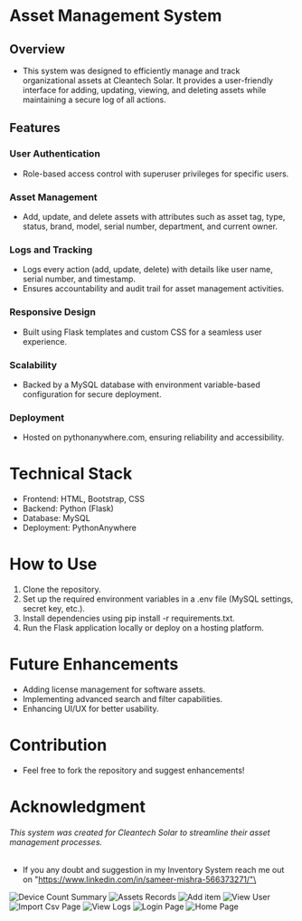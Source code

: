 # Asset Management System
## Overview
* This system was designed to efficiently manage and track organizational assets at Cleantech Solar. It provides a user-friendly interface for adding, updating, viewing, and deleting assets while maintaining a secure log of all actions.

## Features
### User Authentication
* Role-based access control with superuser privileges for specific users.

### Asset Management
* Add, update, and delete assets with attributes such as asset tag, type, status, brand, model, serial number, department, and current owner.

### Logs and Tracking
* Logs every action (add, update, delete) with details like user name, serial number, and timestamp.
* Ensures accountability and audit trail for asset management activities.

### Responsive Design
* Built using Flask templates and custom CSS for a seamless user experience.

### Scalability
* Backed by a MySQL database with environment variable-based configuration for secure deployment.

### Deployment
* Hosted on pythonanywhere.com, ensuring reliability and accessibility.

# Technical Stack
* Frontend: HTML, Bootstrap, CSS
* Backend: Python (Flask)
* Database: MySQL
* Deployment: PythonAnywhere

# How to Use
1. Clone the repository.
2. Set up the required environment variables in a .env file (MySQL settings, secret key, etc.).
3. Install dependencies using pip install -r requirements.txt.
4. Run the Flask application locally or deploy on a hosting platform.

# Future Enhancements
* Adding license management for software assets.
* Implementing advanced search and filter capabilities.
* Enhancing UI/UX for better usability.

# Contribution
* Feel free to fork the repository and suggest enhancements!

# Acknowledgment
###### This system was created for Cleantech Solar to streamline their asset management processes.

* If you any doubt and suggestion in my Inventory System reach me out on "https://www.linkedin.com/in/sameer-mishra-566373271/"\

![Device Count Summary](https://github.com/user-attachments/assets/c9bd27c0-db55-49a2-9a0d-9898615b51d5)
![Assets Records](https://github.com/user-attachments/assets/6a31ccfa-7b9a-4554-9d2a-4cc6d8813283)
![Add item ](https://github.com/user-attachments/assets/fd43379a-6294-4323-b812-4ed5b7084c08)
![View User ](https://github.com/user-attachments/assets/9f402441-9e5e-4ee9-aea0-e005f1320eba)
![Import Csv Page](https://github.com/user-attachments/assets/49b2d623-681d-46df-876f-3db1cc8e3915)
![View Logs](https://github.com/user-attachments/assets/645c8748-52d8-4e53-8ca1-ff871fd6dcc6)
![Login Page](https://github.com/user-attachments/assets/53aec72b-4b77-4455-b9fd-1132a4ce29af)
![Home Page](https://github.com/user-attachments/assets/03bc60c3-d48c-4dce-a378-4d488df15dac)





